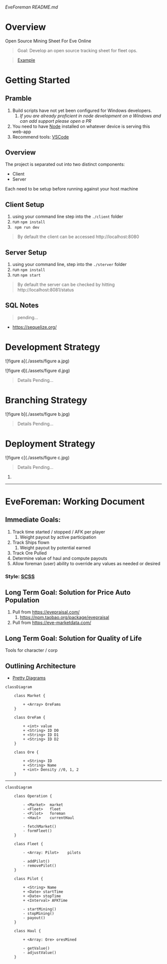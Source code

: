 ###### EveForeman README.md



Overview
========

Open Source Mining Sheet For Eve Online

> Goal: Develop an open source tracking sheet for fleet ops.

>  [Example](https://docs.google.com/spreadsheets/d/1saIzsQe26twQZy-U0qnRo6SS7B9M1QJx0Xe3r3mN5sY/edit?usp=sharing)



Getting Started
===============

## Pramble

1. Build scripts have not yet been configured for Windows developers.
	1. *If you are already proficient in node development on a Windows and can add support please open a PR* 
2. You need to have [Node](https://nodejs.org/) installed on whatever device is serving this web-app
3. Recommend tools: [VSCode](https://code.visualstudio.com/)

Overview
---

The project is separated out into two distinct components:

*   Client
*   Server 

Each need to be setup before running against your host machine

Client Setup
---

1.  using your command line step into the `./client` folder
2.  run `npm install`
3.  ` npm run dev`

>    By default the client can be accessed http://localhost:8080

Server Setup
---

1.  using your command line, step into the `./sterver` folder
2.  run `npm install`
3.  run `npm start`

>    By default the server can be checked by hitting http://localhost:8081/status

SQL Notes
---------

> pending...

* https://sequelize.org/

Development Strategy
====================

![figure a](./assets/figure a.jpg)

![figure d](./assets/figure d.jpg)

> Details Pending...

Branching Strategy
==================

![figure b](./assets/figure b.jpg)

> Details Pending...

Deployment Strategy
===================

![figure c](./assets/figure c.jpg)

> Details Pending...

1. 



----

# EveForeman: Working Document

## Immediate Goals:

1. Track time started / stopped / AFK per player
	1. Weight payout by active participation
2. Track Ships flown 
	1. Weight payout by potential earned
3. Track Ore Pulled
4. Determine value of haul and compute payouts
5. Allow foreman (user) ability to override any values as needed or desired



### Style: [SCSS](https://sass-lang.com/)


## Long Term Goal: Solution for Price Auto Population

1. Pull from https://evepraisal.com/
	1. https://npm.taobao.org/package/evepraisal
2. Pull from https://eve-marketdata.com/



## Long Term Goal: Solution for Quality of Life

Tools for character / corp 

## Outlining Architecture

* [Pretty Diagrams](https://support.typora.io/Draw-Diagrams-With-Markdown/)



```mermaid
classDiagram

    class Market {
    
		+ <Array> OreFams
    }

    class OreFam {
    
        + <int> value
        + <String> ID D0
        + <String> ID D1
        + <String> ID D2
    }

    class Ore {
    
        + <String> ID
        + <String> Name
        + <int> Density //0, 1, 2
    }
```

----





```mermaid
classDiagram

    class Operation {
    
        - <Market>	market
        - <Fleet>	fleet
        - <Pilot> 	foreman
        - <Haul> 	currentHaul
        
        - fetchMarket()
        - formFleet()
    }

	class Fleet {
	
		- <Array: Pilot> 	pilots
		
        - addPilot()
        - removePilot()
	}

    class Pilot {
    
    	+ <String> Name
    	+ <Date> startTime
    	+ <Date> stopTime
    	+ <Interval> AFKTime
    	
    	- startMining()
    	- stopMining()
    	- payout()
    }

    class Haul {
    
        + <Array: Ore> oresMined
        
        - getValue()
        - adjustValue()
    }
```